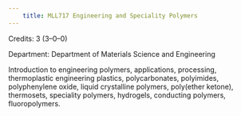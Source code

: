 ```yaml
---
    title: MLL717 Engineering and Speciality Polymers
---
```

Credits: 3 (3–0–0)

Department: Department of Materials Science and Engineering

Introduction to engineering polymers, applications, processing, thermoplastic engineering plastics, polycarbonates, polyimides, polyphenylene oxide, liquid crystalline polymers, poly(ether ketone), thermosets, speciality polymers, hydrogels, conducting polymers, fluoropolymers.